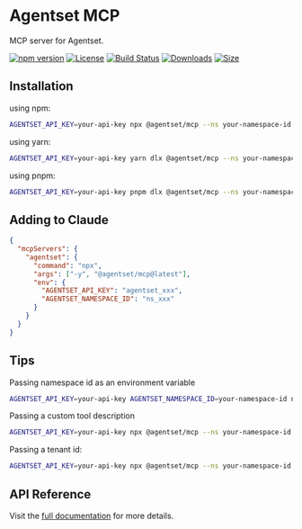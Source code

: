 # Agentset MCP

MCP server for Agentset.

[![npm version][npm-badge]][npm]
[![License][license-badge]][license]
[![Build Status][build-badge]][build]
[![Downloads][downloads-badge]][npm]
[![Size][size-badge]][npm]

## Installation

using npm:

```sh
AGENTSET_API_KEY=your-api-key npx @agentset/mcp --ns your-namespace-id
```

using yarn:

```sh
AGENTSET_API_KEY=your-api-key yarn dlx @agentset/mcp --ns your-namespace-id
```

using pnpm:

```sh
AGENTSET_API_KEY=your-api-key pnpm dlx @agentset/mcp --ns your-namespace-id
```

## Adding to Claude

```json
{
  "mcpServers": {
    "agentset": {
      "command": "npx",
      "args": ["-y", "@agentset/mcp@latest"],
      "env": {
        "AGENTSET_API_KEY": "agentset_xxx",
        "AGENTSET_NAMESPACE_ID": "ns_xxx"
      }
    }
  }
}
```

## Tips

Passing namespace id as an environment variable

```sh
AGENTSET_API_KEY=your-api-key AGENTSET_NAMESPACE_ID=your-namespace-id npx @agentset/mcp
```

Passing a custom tool description

```sh
AGENTSET_API_KEY=your-api-key npx @agentset/mcp --ns your-namespace-id -d "Your custom tool description"
```

Passing a tenant id:

```sh
AGENTSET_API_KEY=your-api-key npx @agentset/mcp --ns your-namespace-id -t your-tenant-id
```

## API Reference

Visit the [full documentation](https://docs.agentset.ai) for more details.

<!-- Links -->

[docs]: https://docs.agentset.ai/
[build-badge]: https://github.com/agentset-ai/agentset/actions/workflows/release.yml/badge.svg
[build]: https://github.com/agentset-ai/agentset/actions/workflows/release.yml
[license-badge]: https://badgen.net/github/license/agentset-ai/agentset
[license]: https://github.com/agentset-ai/agentset/blob/main/LICENSE
[npm]: https://www.npmjs.com/package/@agentset/mcp
[npm-badge]: https://badgen.net/npm/v/@agentset/mcp
[downloads-badge]: https://img.shields.io/npm/dm/@agentset/mcp.svg
[size-badge]: https://badgen.net/packagephobia/publish/@agentset/mcp

